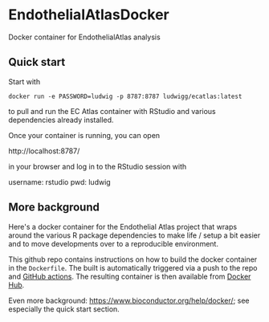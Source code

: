 # EndothelialAtlasDocker
Docker container for EndothelialAtlas analysis

## Quick start

Start with 
```
docker run -e PASSWORD=ludwig -p 8787:8787 ludwigg/ecatlas:latest
```

to pull and run the EC Atlas container with RStudio and various dependencies
already installed.

Once your container is running, you can open 

http://localhost:8787/ 

in your browser and log in to the RStudio session with

username: rstudio
pwd: ludwig

## More background

Here's a docker container for the Endothelial Atlas project
that wraps around the various R package dependencies to make
life / setup a bit easier and to move developments over to a
reproducible environment.

This github repo contains instructions on how to build the docker container in
the `Dockerfile`.
The built is automatically triggered via a push to the repo and 
[GitHub actions](https://github.com/features/actions).
The resulting container is then available from 
[Docker Hub](https://hub.docker.com/repository/docker/ludwigg/ecatlas).

Even more background: https://www.bioconductor.org/help/docker/; 
see especially the quick start section.
